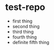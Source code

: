 test-repo
=========
* first thing
* second thing
* third thing
* fourth thing
* definite fifth thing
